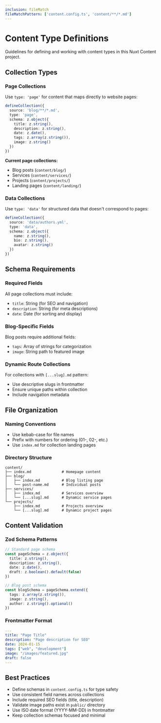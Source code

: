 ```yaml
---
inclusion: fileMatch
fileMatchPattern: ['content.config.ts', 'content/**/*.md']
---
```


# Content Type Definitions

Guidelines for defining and working with content types in this Nuxt Content project.

## Collection Types

### Page Collections
Use `type: 'page'` for content that maps directly to website pages:

```ts
defineCollection({
  source: 'blog/**/*.md',
  type: 'page',
  schema: z.object({
    title: z.string(),
    description: z.string(),
    date: z.date(),
    tags: z.array(z.string()),
    image: z.string()
  })
})
```

**Current page collections:**
- Blog posts (`content/blog/`)
- Services (`content/services/`)
- Projects (`content/projects/`)
- Landing pages (`content/landing/`)

### Data Collections
Use `type: 'data'` for structured data that doesn't correspond to pages:

```ts
defineCollection({
  source: 'data/authors.yml',
  type: 'data',
  schema: z.object({
    name: z.string(),
    bio: z.string(),
    avatar: z.string()
  })
})
```

## Schema Requirements

### Required Fields
All page collections must include:
- `title`: String (for SEO and navigation)
- `description`: String (for meta descriptions)
- `date`: Date (for sorting and display)

### Blog-Specific Fields
Blog posts require additional fields:
- `tags`: Array of strings for categorization
- `image`: String path to featured image

### Dynamic Route Collections
For collections with `[...slug].md` pattern:
- Use descriptive slugs in frontmatter
- Ensure unique paths within collection
- Include navigation metadata

## File Organization

### Naming Conventions
- Use kebab-case for file names
- Prefix with numbers for ordering (01-, 02-, etc.)
- Use `index.md` for collection landing pages

### Directory Structure
```
content/
├── index.md              # Homepage content
├── blog/
│   ├── index.md          # Blog listing page
│   └── post-name.md      # Individual posts
├── services/
│   ├── index.md          # Services overview
│   └── [...slug].md      # Dynamic service pages
└── projects/
    ├── index.md          # Projects overview
    └── [...slug].md      # Dynamic project pages
```

## Content Validation

### Zod Schema Patterns
```ts
// Standard page schema
const pageSchema = z.object({
  title: z.string(),
  description: z.string(),
  date: z.date(),
  draft: z.boolean().default(false)
})

// Blog post schema
const blogSchema = pageSchema.extend({
  tags: z.array(z.string()),
  image: z.string(),
  author: z.string().optional()
})
```

### Frontmatter Format
```yaml
---
title: "Page Title"
description: "Page description for SEO"
date: 2024-01-15
tags: ["web", "development"]
image: "/images/featured.jpg"
draft: false
---
```

## Best Practices

- Define schemas in `content.config.ts` for type safety
- Use consistent field names across collections
- Include required SEO fields (title, description)
- Validate image paths exist in `public/` directory
- Use ISO date format (YYYY-MM-DD) in frontmatter
- Keep collection schemas focused and minimal